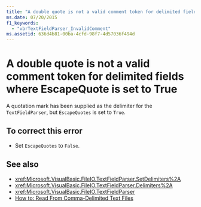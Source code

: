 ```yaml
---
title: "A double quote is not a valid comment token for delimited fields where EscapeQuote is set to True"
ms.date: 07/20/2015
f1_keywords: 
  - "vbrTextFieldParser_InvalidComment"
ms.assetid: 636d4b81-00ba-4cfd-98f7-4d57036f494d
---
```

# A double quote is not a valid comment token for delimited fields where EscapeQuote is set to True

A quotation mark has been supplied as the delimiter for the `TextFieldParser`, but `EscapeQuotes` is set to `True`.  
  
## To correct this error  
  
- Set `EscapeQuotes` to `False`.  
  
## See also

- <xref:Microsoft.VisualBasic.FileIO.TextFieldParser.SetDelimiters%2A>
- <xref:Microsoft.VisualBasic.FileIO.TextFieldParser.Delimiters%2A>
- <xref:Microsoft.VisualBasic.FileIO.TextFieldParser>
- [How to: Read From Comma-Delimited Text Files](../../../visual-basic/developing-apps/programming/drives-directories-files/how-to-read-from-comma-delimited-text-files.md)
